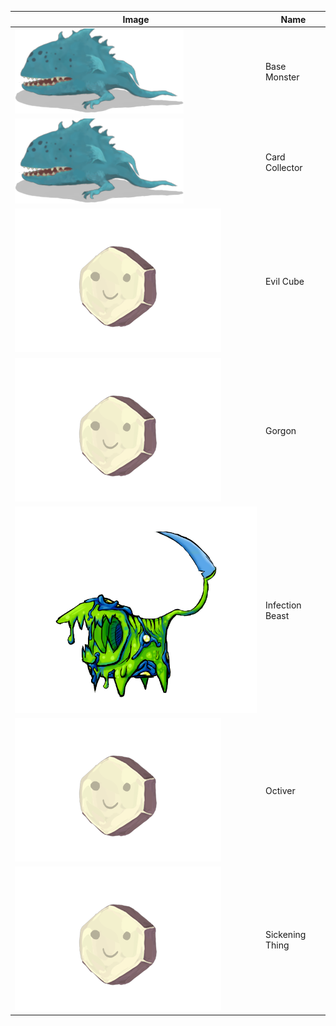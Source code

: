 | Image | Name |
| ----- | ---- |
| ![](vexMod/creatures/JawWorm.png) | Base Monster |
| ![](vexMod/creatures/JawWorm.png) | Card Collector |
| ![](vexMod/creatures/EvilCube.png) | Evil Cube |
| ![](vexMod/creatures/Gorgon.png) | Gorgon |
| ![](vexMod/creatures/InfectionBeast.png) | Infection Beast |
| ![](vexMod/creatures/Octiver.png) | Octiver |
| ![](vexMod/creatures/SickeningThing.png) | Sickening Thing |
